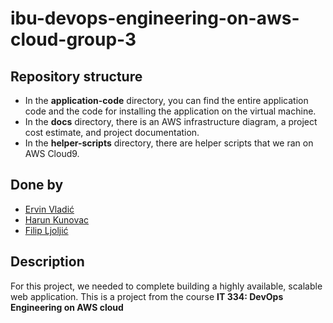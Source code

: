 # ibu-devops-engineering-on-aws-cloud-group-3


## Repository structure
- In the **application-code** directory, you can find the entire application code and the code for installing the application on the virtual machine.
- In the **docs** directory, there is an AWS infrastructure diagram, a project cost estimate, and project documentation.
- In the **helper-scripts** directory, there are helper scripts that we ran on AWS Cloud9. 


## Done by
- [Ervin Vladić](https://github.com/ervinvladic)
- [Harun Kunovac](https://github.com/HarunKu)
- [Filip Ljoljić](https://github.com/filipljoljic)

## Description
For this project, we needed to complete building a highly available, scalable web application.
This is a project from the course **IT 334: DevOps Engineering on AWS cloud**

